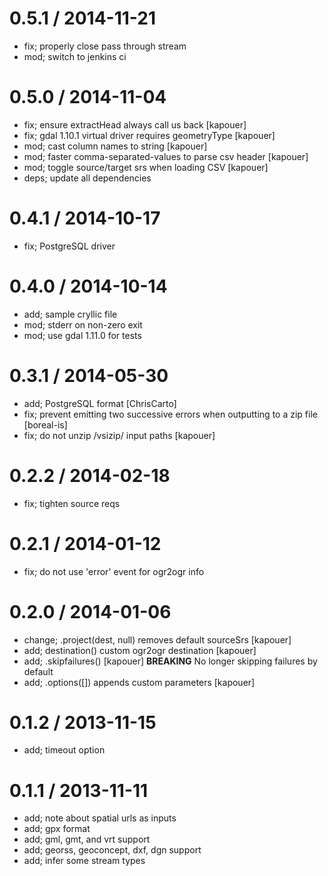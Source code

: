 
0.5.1 / 2014-11-21
==================

  * fix; properly close pass through stream
  * mod; switch to jenkins ci

0.5.0 / 2014-11-04
==================

  * fix; ensure extractHead always call us back [kapouer]
  * fix; gdal 1.10.1 virtual driver requires geometryType [kapouer]
  * mod; cast column names to string [kapouer]
  * mod; faster comma-separated-values to parse csv header [kapouer]
  * mod; toggle source/target srs when loading CSV [kapouer]
  * deps; update all dependencies

0.4.1 / 2014-10-17
==================

 * fix; PostgreSQL driver

0.4.0 / 2014-10-14
==================

 * add; sample cryllic file
 * mod; stderr on non-zero exit
 * mod; use gdal 1.11.0 for tests

0.3.1 / 2014-05-30
==================

 * add; PostgreSQL format [ChrisCarto]
 * fix; prevent emitting two successive errors when outputting to a zip file [boreal-is]
 * fix; do not unzip /vsizip/ input paths [kapouer]

0.2.2 / 2014-02-18
==================

 * fix; tighten source reqs

0.2.1 / 2014-01-12
==================

 * fix; do not use 'error' event for ogr2ogr info

0.2.0 / 2014-01-06 
==================

 * change; .project(dest, null) removes default sourceSrs [kapouer]
 * add; destination() custom ogr2ogr destination [kapouer]
 * add; .skipfailures() [kapouer] **BREAKING** No longer skipping failures by default
 * add; .options([]) appends custom parameters [kapouer]

0.1.2 / 2013-11-15 
==================

 * add; timeout option

0.1.1 / 2013-11-11 
==================

 * add; note about spatial urls as inputs
 * add; gpx format
 * add; gml, gmt, and vrt support
 * add; georss, geoconcept, dxf, dgn support
 * add; infer some stream types
